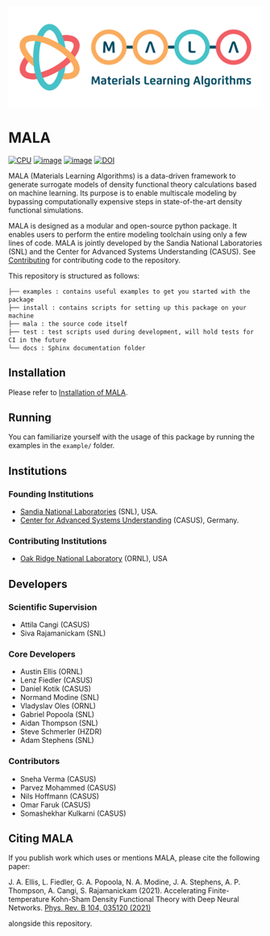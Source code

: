 ![image](./docs/source/img/logos/mala_horizontal.png)

# MALA

[![CPU](https://github.com/mala-project/mala/actions/workflows/cpu-tests.yml/badge.svg)](https://github.com/mala-project/mala/actions/workflows/cpu-tests.yml)
[![image](https://github.com/mala-project/mala/actions/workflows/gh-pages.yml/badge.svg)](https://mala-project.github.io/mala/)
[![image](https://img.shields.io/badge/License-BSD%203--Clause-blue.svg)](https://opensource.org/licenses/BSD-3-Clause)
[![DOI](https://zenodo.org/badge/DOI/10.5281/zenodo.5557255.svg)](https://doi.org/10.5281/zenodo.5557255)


MALA (Materials Learning Algorithms) is a data-driven framework to generate surrogate models of density functional theory calculations based on machine learning. Its purpose is to enable multiscale modeling by bypassing computationally expensive steps in state-of-the-art density functional simulations.

MALA is designed as a modular and open-source python package. It enables users to perform the entire modeling toolchain using only a few lines of code. MALA is jointly developed by the Sandia National Laboratories (SNL) and the Center for Advanced Systems Understanding (CASUS). See [Contributing](docs/source/CONTRIBUTE.md) for contributing code to the repository.

This repository is structured as follows:
```
├── examples : contains useful examples to get you started with the package
├── install : contains scripts for setting up this package on your machine
├── mala : the source code itself
├── test : test scripts used during development, will hold tests for CI in the future
└── docs : Sphinx documentation folder
```

## Installation

Please refer to [Installation of MALA](docs/source/install/README.md).

## Running

You can familiarize yourself with the usage of this package by running
the examples in the `example/` folder.

## Institutions
### Founding Institutions

- [Sandia National Laboratories](https://www.sandia.gov/) (SNL), USA.
- [Center for Advanced Systems Understanding](https://www.casus.science/) (CASUS), Germany.

### Contributing Institutions

- [Oak Ridge National Laboratory](https://www.ornl.gov/) (ORNL), USA

## Developers
### Scientific Supervision
- Attila Cangi (CASUS)
- Siva Rajamanickam (SNL)

### Core Developers

- Austin Ellis (ORNL)
- Lenz Fiedler (CASUS)
- Daniel Kotik (CASUS)
- Normand Modine (SNL)
- Vladyslav Oles (ORNL)
- Gabriel Popoola (SNL)
- Aidan Thompson (SNL)
- Steve Schmerler (HZDR)
- Adam Stephens (SNL)

### Contributors

- Sneha Verma (CASUS)
- Parvez Mohammed (CASUS)
- Nils Hoffmann (CASUS)
- Omar Faruk (CASUS)
- Somashekhar Kulkarni (CASUS)

## Citing MALA

If you publish work which uses or mentions MALA, please cite the following paper:

J. A. Ellis, L. Fiedler, G. A. Popoola, N. A. Modine, J. A. Stephens, A. P. Thompson,
A. Cangi, S. Rajamanickam (2021). Accelerating Finite-temperature
Kohn-Sham Density Functional Theory with Deep Neural Networks.
[Phys. Rev. B 104, 035120 (2021)](https://doi.org/10.1103/PhysRevB.104.035120)

alongside this repository.
